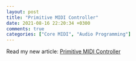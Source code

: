 ```yaml
---
layout: post
title: "Primitive MIDI Controller"
date: 2021-08-16 22:20:34 +0300
comments: true
categories: ["Core MIDI", "Audio Programming"]
---
```


Read my new article: [Primitive MIDI Controller](https://medium.com/programming-for-music/primitive-midi-controller-8f7a923d4f19)
